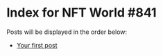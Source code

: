 # Index for NFT World #841
Posts will be displayed in the order below:

- [Your first post](./001-first.md)

